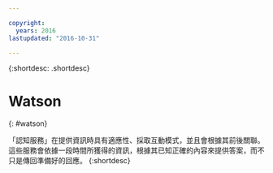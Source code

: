 ```yaml
---

copyright:
  years: 2016
lastupdated: "2016-10-31"

---
```


{:shortdesc: .shortdesc} 

# Watson
{: #watson}

「認知服務」在提供資訊時具有適應性、採取互動模式，並且會根據其前後關聯。這些服務會依據一段時間所獲得的資訊，根據其已知正確的內容來提供答案，而不只是傳回準備好的回應。
{:shortdesc}




